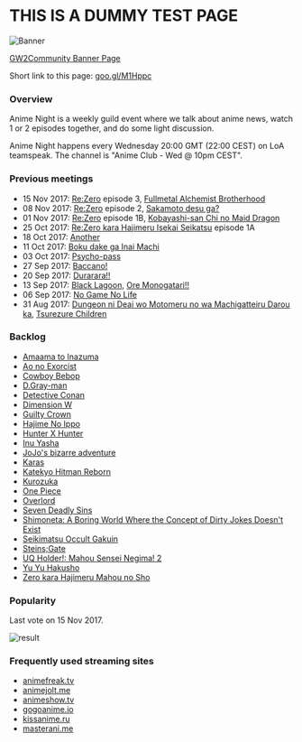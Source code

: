 # THIS IS A DUMMY TEST PAGE


![Banner](https://media.discordapp.net/attachments/356453517021413377/376019726037680128/AnimeClub.jpg?width=963&height=542)

[GW2Community Banner Page](https://gw2community.com/topic/9501-anime-club-every-wednesday/)

Short link to this page: [goo.gl/M1Hppc](https://goo.gl/M1Hppc)

### Overview

Anime Night is a weekly guild event where we talk about anime news, watch 1 or 2 episodes together, and do some light discussion.

Anime Night happens every Wednesday 20:00 GMT (22:00 CEST) on LoA teamspeak. The channel is "Anime Club -  Wed @ 10pm CEST".


### Previous meetings

- 15 Nov 2017: [Re:Zero](https://myanimelist.net/anime/31240/Re_Zero_kara_Hajimeru_Isekai_Seikatsu) episode 3, [Fullmetal Alchemist Brotherhood](https://myanimelist.net/anime/5114/Fullmetal_Alchemist__Brotherhood)
- 08 Nov 2017: [Re:Zero](https://myanimelist.net/anime/31240/Re_Zero_kara_Hajimeru_Isekai_Seikatsu) episode 2, [Sakamoto desu ga?](https://myanimelist.net/anime/32542/Sakamoto_desu_ga)
- 01 Nov 2017: [Re:Zero](https://myanimelist.net/anime/31240/Re_Zero_kara_Hajimeru_Isekai_Seikatsu) episode 1B, [Kobayashi-san Chi no Maid Dragon](https://myanimelist.net/anime/33206/Kobayashi-san_Chi_no_Maid_Dragon)
- 25 Oct 2017: [Re:Zero kara Hajimeru Isekai Seikatsu](https://myanimelist.net/anime/31240/Re_Zero_kara_Hajimeru_Isekai_Seikatsu) episode 1A
- 18 Oct 2017: [Another](https://myanimelist.net/anime/11111/Another)
- 11 Oct 2017: [Boku dake ga Inai Machi](https://myanimelist.net/anime/31043/Boku_dake_ga_Inai_Machi)
- 03 Oct 2017: [Psycho-pass](https://myanimelist.net/anime/13601/Psycho-Pass)
- 27 Sep 2017: [Baccano!](https://myanimelist.net/anime/2251/Baccano)
- 20 Sep 2017: [Durarara!!](https://myanimelist.net/anime/6746/Durarara)
- 13 Sep 2017: [Black Lagoon](https://myanimelist.net/anime/889/Black_Lagoon), [Ore Monogatari!!](https://myanimelist.net/anime/28297/Ore_Monogatari)
- 06 Sep 2017: [No Game No Life](https://myanimelist.net/anime/19815/No_Game_No_Life)
- 31 Aug 2017: [Dungeon ni Deai wo Motomeru no wa Machigatteiru Darou ka](https://myanimelist.net/anime/28121/Dungeon_ni_Deai_wo_Motomeru_no_wa_Machigatteiru_Darou_ka),
 [Tsurezure Children](https://myanimelist.net/anime/34902/Tsurezure_Children)


### Backlog

- [Amaama to Inazuma](https://myanimelist.net/anime/32828/Amaama_to_Inazuma)
- [Ao no Exorcist](https://myanimelist.net/anime/9919/Ao_no_Exorcist)
- [Cowboy Bebop](https://myanimelist.net/anime/1/Cowboy_Bebop)
- [D.Gray-man](https://myanimelist.net/manga/24/DGray-man)
- [Detective Conan](https://myanimelist.net/anime/235/Detective_Conan)
- [Dimension W](https://myanimelist.net/anime/31163/Dimension_W)
- [Guilty Crown](https://myanimelist.net/anime/10793/Guilty_Crown)
- [Hajime No Ippo](https://myanimelist.net/anime/263/Hajime_no_Ippo)
- [Hunter X Hunter](https://myanimelist.net/anime/11061/Hunter_x_Hunter_2011)
- [Inu Yasha](https://myanimelist.net/anime/249/InuYasha)
- [JoJo's bizarre adventure](https://myanimelist.net/anime/14719/JoJo_no_Kimyou_na_Bouken_TV)
- [Karas](https://myanimelist.net/anime/389/Karas)
- [Katekyo Hitman Reborn](https://myanimelist.net/anime/1604/Katekyo_Hitman_Reborn)
- [Kurozuka](https://myanimelist.net/anime/5039/Kurozuka)
- [One Piece](https://myanimelist.net/anime/21/One_Piece)
- [Overlord](https://myanimelist.net/anime/29803/Overlord)
- [Seven Deadly Sins](https://myanimelist.net/anime/23755/Nanatsu_no_Taizai)
- [Shimoneta: A Boring World Where the Concept of Dirty Jokes Doesn't Exist](https://myanimelist.net/anime/29786/Shimoneta_to_Iu_Gainen_ga_Sonzai_Shinai_Taikutsu_na_Sekai)
- [Seikimatsu Occult Gakuin](https://myanimelist.net/anime/6974/Seikimatsu_Occult_Gakuin)
- [Steins;Gate](https://myanimelist.net/anime/9253/Steins_Gate)
- [UQ Holder!: Mahou Sensei Negima! 2](https://myanimelist.net/anime/33478/UQ_Holder__Mahou_Sensei_Negima_2)
- [Yu Yu Hakusho](https://myanimelist.net/anime/882/Yuu☆Yuu☆Hakusho_Movie)
- [Zero kara Hajimeru Mahou no Sho](https://myanimelist.net/anime/34176/Zero_kara_Hajimeru_Mahou_no_Sho)

### Popularity

Last vote on 15 Nov 2017.

![result](https://cdn.discordapp.com/attachments/360065429483421696/380498895257731083/AN-15.11.2017.jpg)


### Frequently used streaming sites

- [animefreak.tv](http://www.animefreak.tv/)
- [animejolt.me](http://animejolt.me/)
- [animeshow.tv](http://animeshow.tv/)
- [gogoanime.io](https://ww3.gogoanime.io/)
- [kissanime.ru](http://kissanime.ru/)
- [masterani.me](https://www.masterani.me/)
